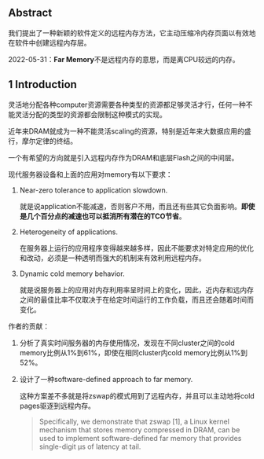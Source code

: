 ## Abstract

我们提出了一种新颖的软件定义的远程内存方法，它主动压缩冷内存页面以有效地在软件中创建远程内存层。

2022-05-31：**Far Memory**不是远程内存的意思，而是离CPU较远的内存。

## 1 Introduction

灵活地分配各种computer资源需要各种类型的资源都足够灵活才行，任何一种不能灵活分配的类型的资源都会限制这种模式的实现。

近年来DRAM就成为一种不能灵活scaling的资源，特别是近年来大数据应用的盛行，摩尔定律的终结。

一个有希望的方向就是引入远程内存作为DRAM和底层Flash之间的中间层。

现代服务器设备和上面的应用对memory有以下要求：

1. Near-zero tolerance to application slowdown.

   就是说application不能减速，否则客户不用，而且还有些其它负面影响。**即使是几个百分点的减速也可以抵消所有潜在的TCO节省**。

2. Heterogeneity of applications.

   在服务器上运行的应用程序变得越来越多样，因此不能要求对特定应用的优化和改动，必须是一种透明而强大的机制来有效利用远程内存。

3. Dynamic cold memory behavior.

   就是说服务器上的应用对内存利用率呈时间上的变化，因此，近内存和远内存之间的最佳比率不仅取决于在给定时间运行的工作负载，而且还会随着时间而变化。

作者的贡献：

1. 分析了真实时间服务器的内存使用情况，发现在不同cluster之间的cold memory比例从1%到61%，即使在相同cluster内cold memory比例从1%到52%。

2. 设计了一种software-defined approach to far memory. 

   这种方案差不多就是将zswap的模式用到了远程内存，并且可以主动地将cold pages驱逐到远程内存。

   > Specifically, we demonstrate that zswap [1], a Linux kernel mechanism that stores memory compressed in DRAM, can be used to implement software-defined far memory that provides single-digit μs of latency at tail.

